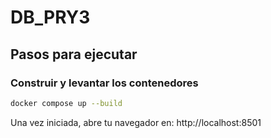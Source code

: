 # DB_PRY3
## Pasos para ejecutar
### Construir y levantar los contenedores
```bash
docker compose up --build
```
Una vez iniciada, abre tu navegador en: http://localhost:8501
